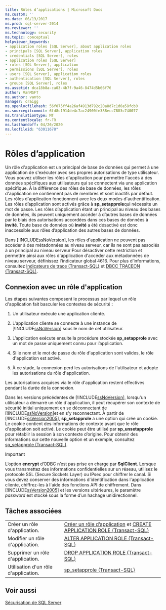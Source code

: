 ```yaml
---
title: Rôles d’applications | Microsoft Docs
ms.custom: ''
ms.date: 06/13/2017
ms.prod: sql-server-2014
ms.reviewer: ''
ms.technology: security
ms.topic: conceptual
helpviewer_keywords:
- application roles [SQL Server], about application roles
- principals [SQL Server], application roles
- credentials [SQL Server], roles
- application roles [SQL Server]
- roles [SQL Server], application
- permissions [SQL Server], roles
- users [SQL Server], application roles
- authentication [SQL Server], roles
- groups [SQL Server], roles
ms.assetid: dca18b8a-ca03-4b7f-9a46-8474d5b66f76
author: VanMSFT
ms.author: vanto
manager: craigg
ms.openlocfilehash: 56f075ff4a26af4913d792c20a8d7c1d6a58fcb0
ms.sourcegitcommit: 6fd8c1914de4c7ac24900fe388ecc7883c740077
ms.translationtype: MT
ms.contentlocale: fr-FR
ms.lasthandoff: 04/26/2020
ms.locfileid: "63011678"
---
```

# <a name="application-roles"></a>Rôles d’application
  Un rôle d'application est un principal de base de données qui permet à une application de s'exécuter avec ses propres autorisations de type utilisateur. Vous pouvez utiliser les rôles d'application pour permettre l'accès à des données spécifiques aux utilisateurs qui se connectent via une application spécifique. À la différence des rôles de base de données, les rôles d'application ne contiennent pas de membres et sont inactifs par défaut. Les rôles d'application fonctionnent avec les deux modes d'authentification. Les rôles d’application sont activés grâce à **sp_setapprole**qui nécessite un mot de passe. Les rôles d’application étant un principal au niveau des bases de données, ils peuvent uniquement accéder à d’autres bases de données par le biais des autorisations accordées dans ces bases de données à **invité**. Toute base de données où **invité** a été désactivé est donc inaccessible aux rôles d’application des autres bases de données.  
  
 Dans [!INCLUDE[ssNoVersion](../../../includes/ssnoversion-md.md)], les rôles d'application ne peuvent pas accéder à des métadonnées au niveau serveur, car ils ne sont pas associés à un principal au niveau serveur Pour désactiver cette restriction et permettre ainsi aux rôles d'application d'accéder aux métadonnées de niveau serveur, définissez l'indicateur global 4616. Pour plus d’informations, consultez [Indicateurs de trace &#40;Transact-SQL&#41;](/sql/t-sql/database-console-commands/dbcc-traceon-trace-flags-transact-sql) et [DBCC TRACEON &#40;Transact-SQL&#41;](/sql/t-sql/database-console-commands/dbcc-traceon-transact-sql).  
  
## <a name="connecting-with-an-application-role"></a>Connexion avec un rôle d'application  
 Les étapes suivantes composent le processus par lequel un rôle d'application fait basculer les contextes de sécurité :  
  
1.  Un utilisateur exécute une application cliente.  
  
2.  L'application cliente se connecte à une instance de [!INCLUDE[ssNoVersion](../../../includes/ssnoversion-md.md)] sous le nom de cet utilisateur.  
  
3.  L’application exécute ensuite la procédure stockée **sp_setapprole** avec un mot de passe uniquement connu pour l’application.  
  
4.  Si le nom et le mot de passe du rôle d'application sont valides, le rôle d'application est activé.  
  
5.  À ce stade, la connexion perd les autorisations de l'utilisateur et adopte les autorisations du rôle d'application.  
  
 Les autorisations acquises via le rôle d'application restent effectives pendant la durée de la connexion.  
  
 Dans les versions précédentes de [!INCLUDE[ssNoVersion](../../../includes/ssnoversion-md.md)], lorsqu'un utilisateur a démarré un rôle d'application, il peut récupérer son contexte de sécurité initial uniquement en se déconnectant de [!INCLUDE[ssNoVersion](../../../includes/ssnoversion-md.md)]et en s'y reconnectant. À partir de [!INCLUDE[ssVersion2005](../../../includes/ssversion2005-md.md)], **sp_setapprole** a une option qui crée un cookie. Le cookie contient des informations de contexte avant que le rôle d'application soit activé. Le cookie peut être utilisé par **sp_unsetapprole** pour rétablir la session à son contexte d’origine. Pour obtenir des informations sur cette nouvelle option et un exemple, consultez [sp_setapprole &#40;Transact-SQL&#41;](/sql/relational-databases/system-stored-procedures/sp-setapprole-transact-sql).  
  
> [!IMPORTANT]  
>  L’option **encrypt** d’ODBC n’est pas prise en charge par **SqlClient**. Lorsque vous transmettez des informations confidentielles sur un réseau, utilisez le protocole SSL (Secure Sockets Layer) ou IPsec pour chiffrer le canal. Si vous devez conserver des informations d'identification dans l'application cliente, chiffrez-les à l'aide des fonctions API de chiffrement. Dans [!INCLUDE[ssVersion2005](../../../includes/ssversion2005-md.md)] et les versions ultérieures, le paramètre *password* est stocké sous la forme d’un hachage unidirectionnel.  
  
## <a name="related-tasks"></a>Tâches associées  
  
|||  
|-|-|  
|Créer un rôle d'application.|[Créer un rôle d’application](create-an-application-role.md) et [CREATE APPLICATION ROLE &#40;Transact-SQL&#41;](/sql/t-sql/statements/create-application-role-transact-sql)|  
|Modifier un rôle d'application.|[ALTER APPLICATION ROLE &#40;Transact-SQL&#41;](/sql/t-sql/statements/alter-application-role-transact-sql)|  
|Supprimer un rôle d'application.|[DROP APPLICATION ROLE &#40;Transact-SQL&#41;](/sql/t-sql/statements/drop-application-role-transact-sql)|  
|Utilisation d'un rôle d'application.|[sp_setapprole &#40;Transact-SQL&#41;](/sql/relational-databases/system-stored-procedures/sp-setapprole-transact-sql)|  
  
## <a name="see-also"></a>Voir aussi  
 [Sécurisation de SQL Server](../securing-sql-server.md)  
  
  
